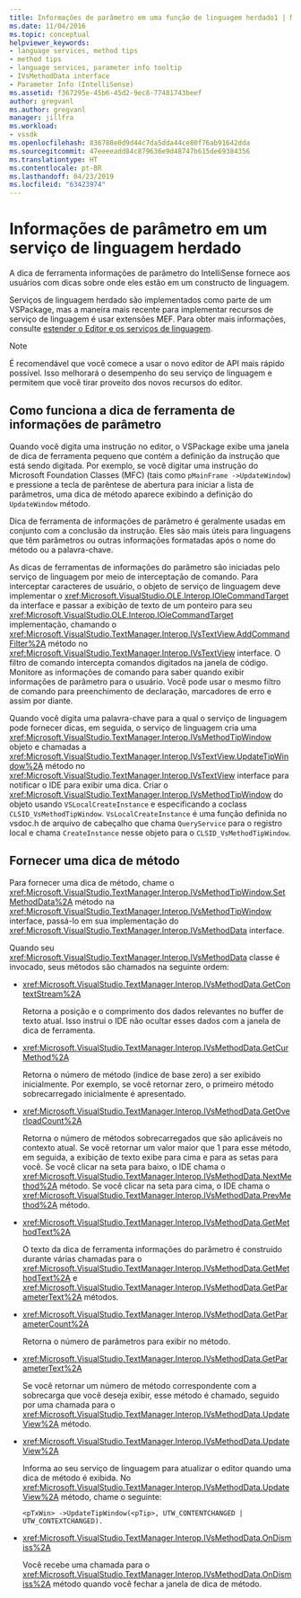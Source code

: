 ```yaml
---
title: Informações de parâmetro em uma função de linguagem herdado1 | Microsoft Docs
ms.date: 11/04/2016
ms.topic: conceptual
helpviewer_keywords:
- language services, method tips
- method tips
- language services, parameter info tooltip
- IVsMethodData interface
- Parameter Info (IntelliSense)
ms.assetid: f367295e-45b6-45d2-9ec8-77481743beef
author: gregvanl
ms.author: gregvanl
manager: jillfra
ms.workload:
- vssdk
ms.openlocfilehash: 836788e0d9d44c7da5dda44ce80f76ab91642dda
ms.sourcegitcommit: 47eeeeadd84c879636e9d48747b615de69384356
ms.translationtype: HT
ms.contentlocale: pt-BR
ms.lasthandoff: 04/23/2019
ms.locfileid: "63423974"
---
```

# <a name="parameter-info-in-a-legacy-language-service"></a>Informações de parâmetro em um serviço de linguagem herdado
A dica de ferramenta informações de parâmetro do IntelliSense fornece aos usuários com dicas sobre onde eles estão em um constructo de linguagem.

 Serviços de linguagem herdado são implementados como parte de um VSPackage, mas a maneira mais recente para implementar recursos de serviço de linguagem é usar extensões MEF. Para obter mais informações, consulte [estender o Editor e os serviços de linguagem](../../extensibility/extending-the-editor-and-language-services.md).

> [!NOTE]
> É recomendável que você comece a usar o novo editor de API mais rápido possível. Isso melhorará o desempenho do seu serviço de linguagem e permitem que você tirar proveito dos novos recursos do editor.

## <a name="how-parameter-info-tooltips-work"></a>Como funciona a dica de ferramenta de informações de parâmetro
 Quando você digita uma instrução no editor, o VSPackage exibe uma janela de dica de ferramenta pequeno que contém a definição da instrução que está sendo digitada. Por exemplo, se você digitar uma instrução do Microsoft Foundation Classes (MFC) (tais como `pMainFrame ->UpdateWindow`) e pressione a tecla de parêntese de abertura para iniciar a lista de parâmetros, uma dica de método aparece exibindo a definição do `UpdateWindow` método.

 Dica de ferramenta de informações de parâmetro é geralmente usadas em conjunto com a conclusão da instrução. Eles são mais úteis para linguagens que têm parâmetros ou outras informações formatadas após o nome do método ou a palavra-chave.

 As dicas de ferramentas de informações do parâmetro são iniciadas pelo serviço de linguagem por meio de interceptação de comando. Para interceptar caracteres de usuário, o objeto de serviço de linguagem deve implementar o <xref:Microsoft.VisualStudio.OLE.Interop.IOleCommandTarget> da interface e passar a exibição de texto de um ponteiro para seu <xref:Microsoft.VisualStudio.OLE.Interop.IOleCommandTarget> implementação, chamando o <xref:Microsoft.VisualStudio.TextManager.Interop.IVsTextView.AddCommandFilter%2A> método no <xref:Microsoft.VisualStudio.TextManager.Interop.IVsTextView> interface. O filtro de comando intercepta comandos digitados na janela de código. Monitore as informações de comando para saber quando exibir informações de parâmetro para o usuário. Você pode usar o mesmo filtro de comando para preenchimento de declaração, marcadores de erro e assim por diante.

 Quando você digita uma palavra-chave para a qual o serviço de linguagem pode fornecer dicas, em seguida, o serviço de linguagem cria uma <xref:Microsoft.VisualStudio.TextManager.Interop.IVsMethodTipWindow> objeto e chamadas a <xref:Microsoft.VisualStudio.TextManager.Interop.IVsTextView.UpdateTipWindow%2A> método no <xref:Microsoft.VisualStudio.TextManager.Interop.IVsTextView> interface para notificar o IDE para exibir uma dica. Criar o <xref:Microsoft.VisualStudio.TextManager.Interop.IVsMethodTipWindow> do objeto usando `VSLocalCreateInstance` e especificando a coclass `CLSID_VsMethodTipWindow`. `VsLocalCreateInstance` é uma função definida no vsdoc.h de arquivo de cabeçalho que chama `QueryService` para o registro local e chama `CreateInstance` nesse objeto para o `CLSID_VsMethodTipWindow`.

## <a name="providing-a-method-tip"></a>Fornecer uma dica de método
 Para fornecer uma dica de método, chame o <xref:Microsoft.VisualStudio.TextManager.Interop.IVsMethodTipWindow.SetMethodData%2A> método na <xref:Microsoft.VisualStudio.TextManager.Interop.IVsMethodTipWindow> interface, passá-lo em sua implementação do <xref:Microsoft.VisualStudio.TextManager.Interop.IVsMethodData> interface.

 Quando seu <xref:Microsoft.VisualStudio.TextManager.Interop.IVsMethodData> classe é invocado, seus métodos são chamados na seguinte ordem:

- <xref:Microsoft.VisualStudio.TextManager.Interop.IVsMethodData.GetContextStream%2A>

     Retorna a posição e o comprimento dos dados relevantes no buffer de texto atual. Isso instrui o IDE não ocultar esses dados com a janela de dica de ferramenta.

- <xref:Microsoft.VisualStudio.TextManager.Interop.IVsMethodData.GetCurMethod%2A>

     Retorna o número de método (índice de base zero) a ser exibido inicialmente. Por exemplo, se você retornar zero, o primeiro método sobrecarregado inicialmente é apresentado.

- <xref:Microsoft.VisualStudio.TextManager.Interop.IVsMethodData.GetOverloadCount%2A>

     Retorna o número de métodos sobrecarregados que são aplicáveis no contexto atual. Se você retornar um valor maior que 1 para esse método, em seguida, a exibição de texto exibe para cima e para as setas para você. Se você clicar na seta para baixo, o IDE chama o <xref:Microsoft.VisualStudio.TextManager.Interop.IVsMethodData.NextMethod%2A> método. Se você clicar na seta para cima, o IDE chama o <xref:Microsoft.VisualStudio.TextManager.Interop.IVsMethodData.PrevMethod%2A> método.

- <xref:Microsoft.VisualStudio.TextManager.Interop.IVsMethodData.GetMethodText%2A>

     O texto da dica de ferramenta informações do parâmetro é construído durante várias chamadas para o <xref:Microsoft.VisualStudio.TextManager.Interop.IVsMethodData.GetMethodText%2A> e <xref:Microsoft.VisualStudio.TextManager.Interop.IVsMethodData.GetParameterText%2A> métodos.

- <xref:Microsoft.VisualStudio.TextManager.Interop.IVsMethodData.GetParameterCount%2A>

     Retorna o número de parâmetros para exibir no método.

- <xref:Microsoft.VisualStudio.TextManager.Interop.IVsMethodData.GetParameterText%2A>

     Se você retornar um número de método correspondente com a sobrecarga que você deseja exibir, esse método é chamado, seguido por uma chamada para o <xref:Microsoft.VisualStudio.TextManager.Interop.IVsMethodData.UpdateView%2A> método.

- <xref:Microsoft.VisualStudio.TextManager.Interop.IVsMethodData.UpdateView%2A>

     Informa ao seu serviço de linguagem para atualizar o editor quando uma dica de método é exibida. No <xref:Microsoft.VisualStudio.TextManager.Interop.IVsMethodData.UpdateView%2A> método, chame o seguinte:

    ```
    <pTxWin> ->UpdateTipWindow(<pTip>, UTW_CONTENTCHANGED | UTW_CONTEXTCHANGED).
    ```

- <xref:Microsoft.VisualStudio.TextManager.Interop.IVsMethodData.OnDismiss%2A>

     Você recebe uma chamada para o <xref:Microsoft.VisualStudio.TextManager.Interop.IVsMethodData.OnDismiss%2A> método quando você fechar a janela de dica de método.